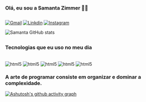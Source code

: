 ### Olá, eu sou a Samanta Zimmer 👩‍🦰

##


[![Gmail](https://img.shields.io/badge/Gmail-D14836?style=for-the-badge&logo=gmail&logoColor=white)](https://mail.google.com/mail/u/0/?tab=rm&ogbl#inbox)
[![Linkdin](https://img.shields.io/badge/LinkedIn-0077B5?style=for-the-badge&logo=linkedin&logoColor=white)](https://www.linkedin.com/in/samanta-zimmer-mello-82184422a)
[![Instagram](https://img.shields.io/badge/Instagram-E4405F?style=for-the-badge&logo=instagram&logoColor=white)](https://www.instagram.com/samantazimmer/)

![Samanta GitHub stats](https://github-readme-stats.vercel.app/api?username=samantazimmer&show_icons=true&theme=dark)

##

### Tecnologias que eu uso no meu dia
<div style="display: inline_block"><br/>
  <img align="center" alt="html5" src="https://img.shields.io/badge/Python-3776AB?style=for-the-badge&logo=python&logoColor=white"/>
  <img align="center" alt="html5" src="https://img.shields.io/badge/Java-ED8B00?style=for-the-badge&logo=java&logoColor=white"/>
  <img align="center" alt="html5" src="https://img.shields.io/badge/CSS-239120?&style=for-the-badge&logo=css3&logoColor=white"/>
  <img align="center" alt="html5" src="https://img.shields.io/badge/HTML-239120?style=for-the-badge&logo=html5&logoColor=white"/>
  <img align="center" alt="html5" src="https://img.shields.io/badge/Markdown-000000?style=for-the-badge&logo=markdown&logoColor=white"/>
 </div>
 
 
 ### A arte de programar consiste em organizar e dominar a complexidade. 
 
 [![Ashutosh's github activity graph](https://github-readme-activity-graph.cyclic.app/graph?username=samantazimmer&bg_color=000000&color=ffffff&line=9e4c98&point=ffffff&area=true&hide_border=true)](https://github.com/ashutosh00710/github-readme-activity-graph)
 

